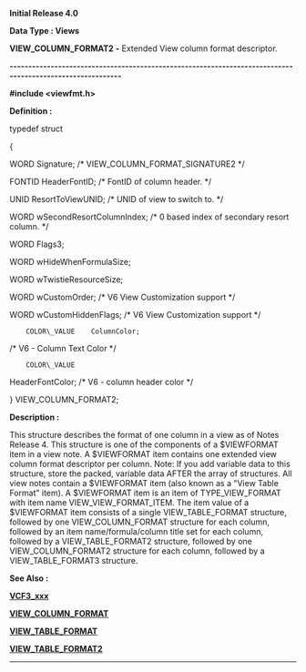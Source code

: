 




<!--
 /\* Font Definitions \*/
 @font-face
 {font-family:Courier;
 panose-1:2 7 4 9 2 2 5 2 4 4;}
@font-face
 {font-family:Helv;
 panose-1:2 11 6 4 2 2 2 3 2 4;}
@font-face
 {font-family:"Cambria Math";
 panose-1:2 4 5 3 5 4 6 3 2 4;}
 /\* Style Definitions \*/
 p.MsoNormal, li.MsoNormal, div.MsoNormal
 {margin-top:0cm;
 margin-right:0cm;
 margin-bottom:8.0pt;
 margin-left:0cm;
 line-height:107%;
 font-size:11.0pt;
 font-family:"Calibri",sans-serif;}
.MsoChpDefault
 {font-size:11.0pt;}
.MsoPapDefault
 {margin-bottom:8.0pt;
 line-height:107%;}
 /\* Page Definitions \*/
 @page WordSection1
 {size:612.0pt 792.0pt;
 margin:72.0pt 72.0pt 72.0pt 72.0pt;}
div.WordSection1
 {page:WordSection1;}
-->




**Initial Release 4.0**



**Data Type : Views**



**VIEW\_COLUMN\_FORMAT2** **-** Extended
View column format descriptor.


**----------------------------------------------------------------------------------------------------------**



**#include
<viewfmt.h>**



**Definition :**



typedef struct  

{  

   WORD   Signature;                  /\* VIEW\_COLUMN\_FORMAT\_SIGNATURE2 \*/  

   FONTID HeaderFontID;               /\* FontID of column header. \*/  

   UNID   ResortToViewUNID;           /\* UNID of view to switch to. \*/  

   WORD   wSecondResortColumnIndex;   /\* 0 based index of secondary resort
column. \*/  

   WORD   Flags3;                                         

   WORD   wHideWhenFormulaSize;  

   WORD   wTwistieResourceSize;  

   WORD   wCustomOrder;               /\* V6 View Customization support \*/  

   WORD   wCustomHiddenFlags;         /\* V6 View Customization support \*/


        COLOR\_VALUE    ColumnColor;       
/\* V6 - Column Text Color \*/


        COLOR\_VALUE
HeaderFontColor;       /\* V6 - column header color \*/  

} VIEW\_COLUMN\_FORMAT2;


 


**Description :**



This
structure describes the format of one column in a view as of Notes Release 4.
This structure is one of the components of a $VIEWFORMAT item in a view note. A
$VIEWFORMAT item contains one extended view column format descriptor per
column. Note: If you add variable data to this structure, store the packed,
variable data AFTER the array of structures.  All view notes contain a
$VIEWFORMAT item (also known as a "View Table Format" item).  A
$VIEWFORMAT item is an item of TYPE\_VIEW\_FORMAT with item name VIEW\_VIEW\_FORMAT\_ITEM.
The item value of a $VIEWFORMAT item consists of a single VIEW\_TABLE\_FORMAT
structure, followed by one VIEW\_COLUMN\_FORMAT structure for each column,
followed by an item name/formula/column title set for each column, followed by
a  VIEW\_TABLE\_FORMAT2 structure, followed by one VIEW\_COLUMN\_FORMAT2 structure
for each column, followed by a VIEW\_TABLE\_FORMAT3 structure.


 **See Also :**


**[VCF3\_xxx](notes:///8525872100478C66/61FD4E9848264AD28525620B006BA8BD/4A08216DABAD00BC852566780074867A)**


**[VIEW\_COLUMN\_FORMAT](VIEW_COLUMN_FORMAT.md)**


**[VIEW\_TABLE\_FORMAT](VIEW_TABLE_FORMAT.md)**


**[VIEW\_TABLE\_FORMAT2](notes:///8525872100478C66/61FD4E9848264AD28525620B006BA8BD/004C005400E90078852564C3006285BD)**



----------------------------------------------------------------------------------------------------------


 





